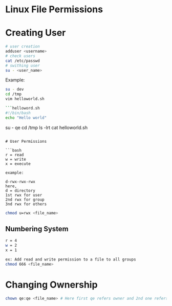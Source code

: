 # Linux File Permissions

# Creating User

```bash
# user creation
adduser <username>
# check users
cat /etc/passwd
# swithing user
su - <user_name>

```

Example:

```bash
su - dev
cd /tmp
vim helloworld.sh

```helloword.sh
#!/bin/bash
echo "Hello world"

```

su - qe
cd /tmp
ls -lrt
cat helloworld.sh
```

# User Permissions

```bash
r = read
w = write
x = execute

example:

d-rwx-rwx-rwx
here,
d = directory
1st rwx for user
2nd rwx for group
3nd rwx for others
```

```bash
chmod u=rwx <file_name>
```

## Numbering System

```bash
r = 4
w = 2
x = 1

ex: Add read and write permission to a file to all groups
chmod 666 <file_name>
```

# Changing Ownership

```bash
chown qe:qe <file_name> # Here first qe refers owner and 2nd one refers group that file belongs to
```
